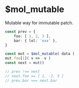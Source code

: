 # $mol_mutable

Mutable way for immutable patch.

```ts
const prev = {
	foo: [ 1, 2, 3 ],
	bar: { lol: 'xxx' },
}

const mut = $mol_mutable( data )
mut.foo[1]( v => -v )
const next = mut()

// prev !== next
// next.foo == [ 1, -2, 3 ]
// prev.bar === next.bar
```